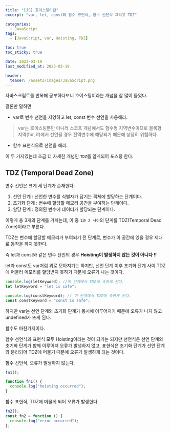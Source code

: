 ```yaml
---
title: "[JS] 호이스팅이란"
excerpt: "var, let, const와 함수 표현식, 함수 선언식 그리고 TDZ"

categories:
  - JavaScript
tags:
  - [JavaScript, var, Hoisting, TDZ]

toc: true
toc_sticky: true

date: 2023-03-19
last_modified_at: 2023-03-19

header:
  teaser: /assets/images/JavaScript.png
---
```


자바스크립트를 반복해 공부하다보니 호이스팅이라는 개념을 참 많이 들었다.

결론만 말하면

- var로 변수 선언을 지양하고 let, const 변수 선언을 사용해라.

> var는 호이스팅뿐만 아니라 스코프 개념에서도 함수형 지역변수이므로 블록형 지역(for, if)에서 선언될 경우 전역변수에 해당되기 때문에 상당히 위험하다.

- 함수 표현식으로 선언을 해라.

이 두 가지였는데 조금 더 자세한 개념인 `TDZ`를 알게되어 포스팅 한다.

## TDZ (Temporal Dead Zone)

변수 선언은 크게 세 단계가 존재한다.

1. 선언 단계 : 선언한 변수를 식별자가 담기는 객체에 할당하는 단계이다.
2. 초기화 단계 : 변수에 할당할 메모리 공간을 부여하는 단계이다.
3. 할당 단계 : 정의된 변수에 데이터가 할당되는 단계이다.

이렇게 총 3개의 단계를 거치는데, 이 중 `1과 2 사이`의 단계를 TDZ(Temporal Dead Zone)이라고 부른다.

TDZ는 변수에 할당할 메모리가 부여되기 전 단계로, 변수가 이 공간에 있을 경우 제대로 동작을 하지 못한다.

즉 let과 const와 같은 변수 선언의 경우 <b>Hoisting이 발생하지 않는 것이 아니다 !!</b>

let과 const도 var처럼 위로 모아지기는 하지만, 선언 단계 이후 초기화 단계 사이 TDZ에 머물러 메모리를 할당받지 못하기 때문에 오류가 나는 것이다.

```js
console.log(letKeyword); //이 단계에서 TDZ에 속하게 된다.
let letKeyword = "let is safe";
```

```js
console.log(constKeyword); // 이 단계에서 TDZ에 속하게 된다.
const constKeyword = "const is safe";
```

하지만 var는 선언 단계와 초기화 단계가 동시에 이루어지기 때문에 오류가 나지 않고 undefined가 뜨게 된다.

함수도 마찬가지이다.

함수 선언식과 표현식 모두 Hoisting이라는 것이 되기는 되지만 선언식은 선언 단계와 초기화 단계가 함께 이루어져 오류가 발생하지 않고, 표현식은 초기화 단계가 선언 단계와 분리되어 TDZ에 머물기 때문에 오류가 발생하게 되는 것이다.

함수 선언식, 오류가 발생하지 않는다.

```js
fn1();

function fn1() {
  console.log("hoisting occurred");
}
```

함수 표현식, TDZ에 머물게 되어 오류가 발생한다.

```js
fn2();
const fn2 = function () {
  console.log("error occurred");
};
```
